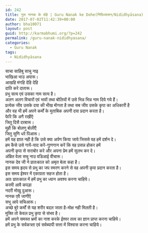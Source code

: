 ```yaml
---
id: 242
title: गुरू नानक के दोहे | Guru Nanak ke Dohe(निदिध्यासन/Nididhyāsana)
date: 2017-07-02T11:42:39+00:00
author: bha10071
layout: post
guid: http://karmabhumi.org/?p=242
permalink: /guru-nanak-nididhyasana/
categories:
  - Guru Nanak
tags:
  - Nididhyāsana
---
```

<div class="doha">
  <div class="hindi original">
    साचा साहिबु साचु नाइ<br /> भाखिआ भाउ अपारू।<br /> आखहि मंगहि देहि देहि<br /> दाति करे दातारू।
  </div>
  
  <div class="hindi">
    प्रभु सत्य एवं उसका नाम सत्य है।<br /> अलग अलग विचारों एवं भावों तथा बोलियों में उसे भिन्न भिन्न नाम दिये गये हैं।<br /> प्रत्येक जीव उसके दया की भीख माॅगता है तथा सब जीव उसके कृपा का अधिकारी है<br /> और वह भी हमें अपने कर्मों के मुताबिक अपनी दया प्रदान करता है।
  </div>
</div>

<div class="doha">
  <div class="hindi original">
    फेरि कि अगै रखीऐ<br /> जितु दिसै दरबारू।<br /> मुहौ कि बोलणु बोलीएै<br /> जितु सुणि धरे पिआरू।
  </div>
  
  <div class="hindi">
    हमें यह ज्ञात नही है कि उसे क्या अर्पण किया जाये जिससे वह हमें दर्शन दे।<br /> हम कैसे उसे गायें-याद करें-गाुणगान करें कि वह प्रसन्न होकर हमें<br /> अपनी कृपा से सराबोर करे और अपना प्रेम हमें सुलभ कर दे।
  </div>
</div>

<div class="doha">
  <div class="hindi original">
    अंम्रित वेला सचु नाउ वडिआई वीचारू।
  </div>
  
  <div class="hindi">
    नानक देव जी ने प्रातःकाल को अमृत बेला कहा है।<br /> इस समय हृदय से प्रभु का जप स्मरण करने से वह अपनी कृपा प्रदान करता है।<br /> इस समय ईश्वर में एकाग्रता सहज होता है।<br /> अतः प्रातःकाल में हमें प्रभु का ध्यान अवश्य करना चाहिये।
  </div>
</div>

<div class="doha">
  <div class="hindi original">
    करमी आवै कपड़ा<br /> नदरी मोखु दुआरू।<br /> नानक एवै जाणीऐ<br /> सभु आपे सचिआरू।
  </div>
  
  <div class="hindi">
    अच्छे बुरे कर्मों से यह शरीर बदल जाता है-मोक्ष नही मिलती है।<br /> मुक्ति तो केवल प्रभु कृपा से संभव है।<br /> हमें अपने समस्त भ्रमों का नाश करके ईश्वर तत्व का ज्ञान प्राप्त करना चाहिये।<br /> हमें प्रभु के सर्वकत्र्ता एवं सर्वब्यापी सत्ता में विश्वास करना चाहिये।
  </div>
</div>